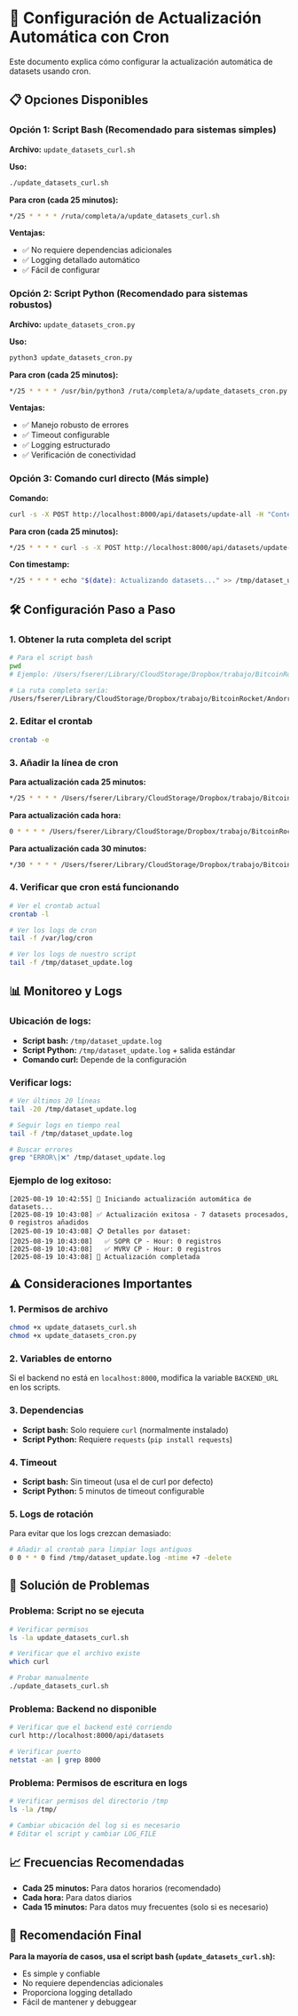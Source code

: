# 🔄 Configuración de Actualización Automática con Cron

Este documento explica cómo configurar la actualización automática de datasets usando cron.

## 📋 Opciones Disponibles

### **Opción 1: Script Bash (Recomendado para sistemas simples)**

**Archivo:** `update_datasets_curl.sh`

**Uso:**
```bash
./update_datasets_curl.sh
```

**Para cron (cada 25 minutos):**
```bash
*/25 * * * * /ruta/completa/a/update_datasets_curl.sh
```

**Ventajas:**
- ✅ No requiere dependencias adicionales
- ✅ Logging detallado automático
- ✅ Fácil de configurar

### **Opción 2: Script Python (Recomendado para sistemas robustos)**

**Archivo:** `update_datasets_cron.py`

**Uso:**
```bash
python3 update_datasets_cron.py
```

**Para cron (cada 25 minutos):**
```bash
*/25 * * * * /usr/bin/python3 /ruta/completa/a/update_datasets_cron.py
```

**Ventajas:**
- ✅ Manejo robusto de errores
- ✅ Timeout configurable
- ✅ Logging estructurado
- ✅ Verificación de conectividad

### **Opción 3: Comando curl directo (Más simple)**

**Comando:**
```bash
curl -s -X POST http://localhost:8000/api/datasets/update-all -H "Content-Type: application/json"
```

**Para cron (cada 25 minutos):**
```bash
*/25 * * * * curl -s -X POST http://localhost:8000/api/datasets/update-all -H "Content-Type: application/json" >> /tmp/dataset_update.log 2>&1
```

**Con timestamp:**
```bash
*/25 * * * * echo "$(date): Actualizando datasets..." >> /tmp/dataset_update.log && curl -s -X POST http://localhost:8000/api/datasets/update-all -H "Content-Type: application/json" >> /tmp/dataset_update.log 2>&1
```

## 🛠️ Configuración Paso a Paso

### **1. Obtener la ruta completa del script**

```bash
# Para el script bash
pwd
# Ejemplo: /Users/fserer/Library/CloudStorage/Dropbox/trabajo/BitcoinRocket/Andorra/Personal/Bactesting-Python/app-python

# La ruta completa sería:
/Users/fserer/Library/CloudStorage/Dropbox/trabajo/BitcoinRocket/Andorra/Personal/Bactesting-Python/app-python/update_datasets_curl.sh
```

### **2. Editar el crontab**

```bash
crontab -e
```

### **3. Añadir la línea de cron**

**Para actualización cada 25 minutos:**
```bash
*/25 * * * * /Users/fserer/Library/CloudStorage/Dropbox/trabajo/BitcoinRocket/Andorra/Personal/Bactesting-Python/app-python/update_datasets_curl.sh
```

**Para actualización cada hora:**
```bash
0 * * * * /Users/fserer/Library/CloudStorage/Dropbox/trabajo/BitcoinRocket/Andorra/Personal/Bactesting-Python/app-python/update_datasets_curl.sh
```

**Para actualización cada 30 minutos:**
```bash
*/30 * * * * /Users/fserer/Library/CloudStorage/Dropbox/trabajo/BitcoinRocket/Andorra/Personal/Bactesting-Python/app-python/update_datasets_curl.sh
```

### **4. Verificar que cron está funcionando**

```bash
# Ver el crontab actual
crontab -l

# Ver los logs de cron
tail -f /var/log/cron

# Ver los logs de nuestro script
tail -f /tmp/dataset_update.log
```

## 📊 Monitoreo y Logs

### **Ubicación de logs:**
- **Script bash:** `/tmp/dataset_update.log`
- **Script Python:** `/tmp/dataset_update.log` + salida estándar
- **Comando curl:** Depende de la configuración

### **Verificar logs:**
```bash
# Ver últimos 20 líneas
tail -20 /tmp/dataset_update.log

# Seguir logs en tiempo real
tail -f /tmp/dataset_update.log

# Buscar errores
grep "ERROR\|❌" /tmp/dataset_update.log
```

### **Ejemplo de log exitoso:**
```
[2025-08-19 10:42:55] 🚀 Iniciando actualización automática de datasets...
[2025-08-19 10:43:08] ✅ Actualización exitosa - 7 datasets procesados, 0 registros añadidos
[2025-08-19 10:43:08] 📋 Detalles por dataset:
[2025-08-19 10:43:08]   ✅ SOPR CP - Hour: 0 registros
[2025-08-19 10:43:08]   ✅ MVRV CP - Hour: 0 registros
[2025-08-19 10:43:08] 🎉 Actualización completada
```

## ⚠️ Consideraciones Importantes

### **1. Permisos de archivo**
```bash
chmod +x update_datasets_curl.sh
chmod +x update_datasets_cron.py
```

### **2. Variables de entorno**
Si el backend no está en `localhost:8000`, modifica la variable `BACKEND_URL` en los scripts.

### **3. Dependencias**
- **Script bash:** Solo requiere `curl` (normalmente instalado)
- **Script Python:** Requiere `requests` (`pip install requests`)

### **4. Timeout**
- **Script bash:** Sin timeout (usa el de curl por defecto)
- **Script Python:** 5 minutos de timeout configurable

### **5. Logs de rotación**
Para evitar que los logs crezcan demasiado:
```bash
# Añadir al crontab para limpiar logs antiguos
0 0 * * 0 find /tmp/dataset_update.log -mtime +7 -delete
```

## 🔧 Solución de Problemas

### **Problema: Script no se ejecuta**
```bash
# Verificar permisos
ls -la update_datasets_curl.sh

# Verificar que el archivo existe
which curl

# Probar manualmente
./update_datasets_curl.sh
```

### **Problema: Backend no disponible**
```bash
# Verificar que el backend esté corriendo
curl http://localhost:8000/api/datasets

# Verificar puerto
netstat -an | grep 8000
```

### **Problema: Permisos de escritura en logs**
```bash
# Verificar permisos del directorio /tmp
ls -la /tmp/

# Cambiar ubicación del log si es necesario
# Editar el script y cambiar LOG_FILE
```

## 📈 Frecuencias Recomendadas

- **Cada 25 minutos:** Para datos horarios (recomendado)
- **Cada hora:** Para datos diarios
- **Cada 15 minutos:** Para datos muy frecuentes (solo si es necesario)

## 🎯 Recomendación Final

**Para la mayoría de casos, usa el script bash (`update_datasets_curl.sh`):**
- Es simple y confiable
- No requiere dependencias adicionales
- Proporciona logging detallado
- Fácil de mantener y debuggear
